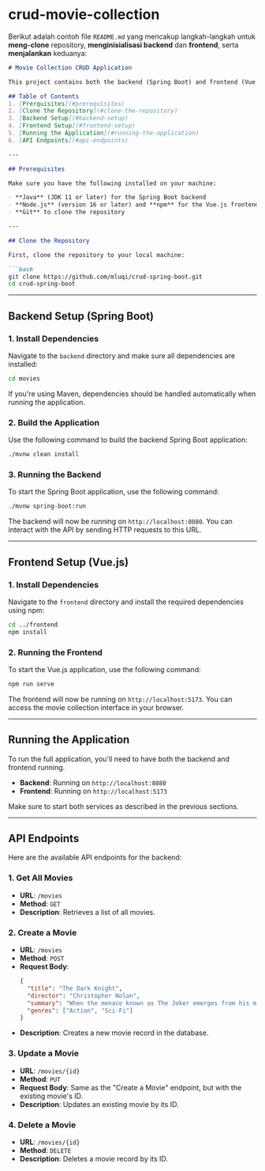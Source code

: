# crud-movie-collection

Berikut adalah contoh file `README.md` yang mencakup langkah-langkah untuk **meng-clone** repository, **menginisialisasi backend** dan **frontend**, serta **menjalankan** keduanya:

```markdown
# Movie Collection CRUD Application

This project contains both the backend (Spring Boot) and frontend (Vue.js) for a Movie Collection CRUD application.

## Table of Contents
1. [Prerquisites](#prerequisites)
2. [Clone the Repository](#clone-the-repository)
3. [Backend Setup](#backend-setup)
4. [Frontend Setup](#frontend-setup)
5. [Running the Application](#running-the-application)
6. [API Endpoints](#api-endpoints)

---

## Prerequisites

Make sure you have the following installed on your machine:

- **Java** (JDK 11 or later) for the Spring Boot backend
- **Node.js** (version 16 or later) and **npm** for the Vue.js frontend
- **Git** to clone the repository

---

## Clone the Repository

First, clone the repository to your local machine:

```bash
git clone https://github.com/mluqi/crud-spring-boot.git
cd crud-spring-boot
```

---

## Backend Setup (Spring Boot)

### 1. Install Dependencies

Navigate to the `backend` directory and make sure all dependencies are installed:

```bash
cd movies
```

If you're using Maven, dependencies should be handled automatically when running the application.

### 2. Build the Application

Use the following command to build the backend Spring Boot application:

```bash
./mvnw clean install
```

### 3. Running the Backend

To start the Spring Boot application, use the following command:

```bash
./mvnw spring-boot:run
```

The backend will now be running on `http://localhost:8080`. You can interact with the API by sending HTTP requests to this URL.

---

## Frontend Setup (Vue.js)

### 1. Install Dependencies

Navigate to the `frontend` directory and install the required dependencies using npm:

```bash
cd ../frontend
npm install
```

### 2. Running the Frontend

To start the Vue.js application, use the following command:

```bash
npm run serve
```

The frontend will now be running on `http://localhost:5173`. You can access the movie collection interface in your browser.

---

## Running the Application

To run the full application, you'll need to have both the backend and frontend running.

- **Backend**: Running on `http://localhost:8080`
- **Frontend**: Running on `http://localhost:5173`

Make sure to start both services as described in the previous sections.

---

## API Endpoints

Here are the available API endpoints for the backend:

### 1. **Get All Movies**
- **URL**: `/movies`
- **Method**: `GET`
- **Description**: Retrieves a list of all movies.

### 2. **Create a Movie**
- **URL**: `/movies`
- **Method**: `POST`
- **Request Body**:
  ```json
  {
    "title": "The Dark Knight",
    "director": "Christopher Nolan",
    "summary": "When the menace known as The Joker emerges from his mysterious past...",
    "genres": ["Action", "Sci-Fi"]
  }
  ```
- **Description**: Creates a new movie record in the database.

### 3. **Update a Movie**
- **URL**: `/movies/{id}`
- **Method**: `PUT`
- **Request Body**: Same as the "Create a Movie" endpoint, but with the existing movie's ID.
- **Description**: Updates an existing movie by its ID.

### 4. **Delete a Movie**
- **URL**: `/movies/{id}`
- **Method**: `DELETE`
- **Description**: Deletes a movie record by its ID.

